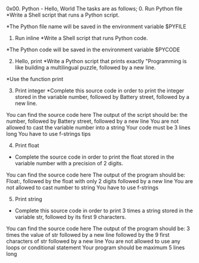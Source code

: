 0x00. Python - Hello, World
The tasks are as follows;
 0. Run Python file
*Write a Shell script that runs a Python script.

*The Python file name will be saved in the environment variable $PYFILE

1. Run inline
*Write a Shell script that runs Python code.

*The Python code will be saved in the environment variable $PYCODE

2. Hello, print
*Write a Python script that prints exactly "Programming is like building a multilingual puzzle, followed by a new line.

*Use the function print

3. Print integer
*Complete this source code in order to print the integer stored in the variable number, followed by Battery street, followed by a new line.

You can find the source code here
The output of the script should be:
the number, followed by Battery street,
followed by a new line
You are not allowed to cast the variable number into a string
Your code must be 3 lines long
You have to use f-strings tips

4. Print float
* Complete the source code in order to print the float stored in the variable number with a precision of 2 digits.

You can find the source code here
The output of the program should be:
Float:, followed by the float with only 2 digits
followed by a new line
You are not allowed to cast number to string
You have to use f-strings

 5.  Print string
* Complete this source code in order to print 3 times a string stored in the variable str, followed by its first 9 characters.

You can find the source code here
The output of the program should be:
3 times the value of str
followed by a new line
followed by the 9 first characters of str
followed by a new line
You are not allowed to use any loops or conditional statement
Your program should be maximum 5 lines long
